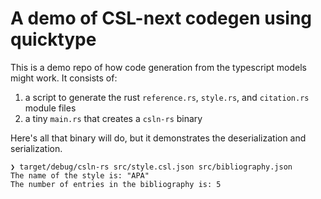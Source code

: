 # A demo of CSL-next codegen using quicktype

This is a demo repo of how code generation from the typescript models might work. It consists of:

1. a script to generate the rust `reference.rs`, `style.rs`, and `citation.rs` module files
2. a tiny `main.rs` that creates a `csln-rs` binary

Here's all that binary will do, but it demonstrates the deserialization and serialization.

```console
❯ target/debug/csln-rs src/style.csl.json src/bibliography.json
The name of the style is: "APA"
The number of entries in the bibliography is: 5
```
